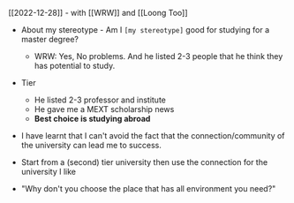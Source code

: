 [[2022-12-28]] - with [[WRW]] and [[Loong Too]]

- About my stereotype - Am I `[my stereotype]` good for studying for a master degree?
	- WRW: Yes, No problems. And he listed 2-3 people that he think they has potential to study.
- Tier
	- He listed 2-3 professor and institute
	- He gave me a MEXT scholarship news
	- **Best choice is studying abroad**
- I have learnt that I can't avoid the fact that the connection/community of the university can lead me to success.
- Start from a (second) tier university then use the connection for the university I like

- "Why don't you choose the place that has all environment you need?"